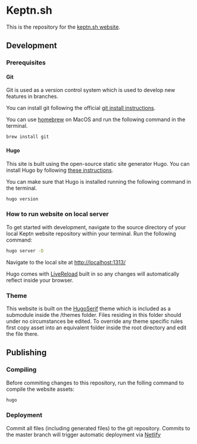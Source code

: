 # Keptn.sh

This is the repository for the [keptn.sh website](https://keptn.sh).

## Development

### Prerequisites

#### Git
Git is used as a version control system which is used to develop new features in branches.

You can install git following the official [git install instructions](https://git-scm.com/book/en/v2/Getting-Started-Installing-Git).

You can use [homebrew](https://brew.sh/) on MacOS and run the following command in the terminal. 

```sh
brew install git
```

#### Hugo
This site is built using the open-source static site generator Hugo. You can install Hugo by following [these instructions](https://gohugo.io/getting-started/installing/).

You can make sure that Hugo is installed running the following command in the terminal. 

```sh
hugo version
```

### How to run website on local server

To get started with development, navigate to the source directory of your local Keptn website repository within your terminal. 
Run the following command:

```sh
hugo server -D
```

Navigate to the local site at [http://localhost:1313/](http://localhost:1313/)

Hugo comes with [LiveReload](https://github.com/livereload/livereload-js) built in so any changes will automatically reflect inside your browser.

### Theme

This website is built on the [HugoSerif](https://themes.gohugo.io/hugo-serif-theme/) theme which is included as a submodule inside the /themes folder. Files residing in this folder should under no circumstances be edited. To override any theme specific rules first copy asset into an equivalent folder inside the root directory and edit the file there.

## Publishing

### Compiling

Before commiting changes to this repository, run the folling command to compile the website assets:

```sh
hugo
```

### Deployment

Commit all files (including generated files) to the git repository. Commits to the master branch will trigger automatic deployment via [Netlify](https://www.netlify.com/)

